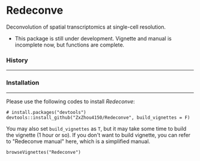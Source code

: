 # Redeconve
Deconvolution of spatial transcriptomics at single-cell resolution.


* This package is still under development. Vignette and manual is incomplete now, but functions are complete.


### History
---------------------



### Installation
---------------------
Please use the following codes to install *Redeconve*:
```{r}
# install.packages("devtools")
devtools::install_github("ZxZhou4150/Redeconve", build_vignettes = F)
```
You may also set `build_vignettes` as `T`, but it may take some time to build the vignette (1 hour or so). If you don't want to build vignette, you can refer to "Redeconve manual" here, which is a simplified manual.

```{r}
browseVignettes("Redeconve")
```

